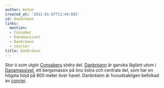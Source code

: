 ```yaml
---
author: Anton
created_at: '2011-01-07T11:44:08Z'
id: Danbréann
links:
  mention:
  - Consaber
  - Danamassivet
  - Danbréann
  - conrier
title: Danbréann
---
```


Stor ö som utgör [Consabers] södra del. [Danbréann] är ganska låglänt utom i [Danamassivet], ett
bergsmassiv på öns östra och centrala del, som har en högsta höjd på 800 meter över havet. Danbréann
är huvudsakligen befolkad av [conrier].

  [Consabers]: Consaber
  [Danbréann]: Danbréann
  [Danamassivet]: Danamassivet
  [conrier]: conrier
